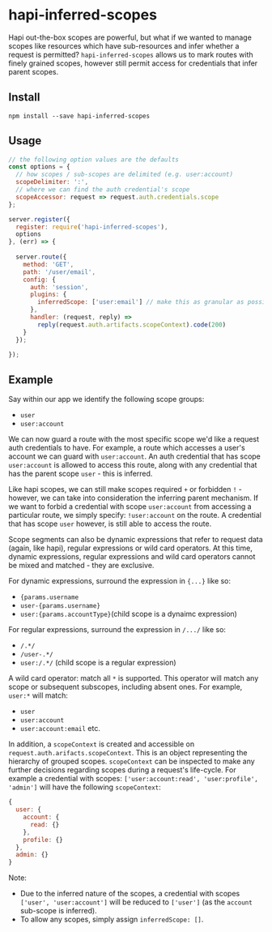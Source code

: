 # hapi-inferred-scopes
Hapi out-the-box scopes are powerful, but what if we wanted to manage scopes like resources which have sub-resources and infer whether a request is permitted?
`hapi-inferred-scopes` allows us to mark routes with finely grained scopes, however still permit access for credentials that infer parent scopes.

## Install
`npm install --save hapi-inferred-scopes`

## Usage
```javascript
// the following option values are the defaults
const options = {
  // how scopes / sub-scopes are delimited (e.g. user:account)
  scopeDelimiter: ':',
  // where we can find the auth credential's scope
  scopeAccessor: request => request.auth.credentials.scope
};

server.register({
  register: require('hapi-inferred-scopes'),
  options
}, (err) => {
  
  server.route({
    method: 'GET',
    path: '/user/email',
    config: {
      auth: 'session',
      plugins: {
        inferredScope: ['user:email'] // make this as granular as possible
      },
      handler: (request, reply) =>
        reply(request.auth.artifacts.scopeContext).code(200)
    }
  });

});
```

## Example
Say within our app we identify the following scope groups:

- `user`
- `user:account`

We can now guard a route with the most specific scope we'd like a request auth credentials to have. 
For example, a route which accesses a user's account we can guard with `user:account`.
An auth credential that has scope `user:account` is allowed to access this route, along with any credential that has the parent scope `user` - this is inferred.

Like hapi scopes, we can still make scopes required `+` or forbidden `!` - however, we can take into consideration the inferring parent mechanism.
If we want to forbid a credential with scope `user:account` from accessing a particular route, we simply specify: `!user:account` on the route.
A credential that has scope `user` however, is still able to access the route.

Scope segments can also be dynamic expressions that refer to request data (again, like hapi), regular expressions or wild card operators.
At this time, dynamic expressions, regular expressions and wild card operators cannot be mixed and matched - they are exclusive.

For dynamic expressions, surround the expression in `{...}` like so: 

- `{params.username`
- `user-{params.username}`
- `user:{params.accountType}`(child scope is a dynaimc expression)

For regular expressions, surround the expression in `/.../` like so:

- `/.*/`
- `/user-.*/`
- `user:/.*/` (child scope is a regular expression)

A wild card operator: match all `*` is supported. 
This operator will match any scope or subsequent subscopes, including absent ones. For example, `user:*` will match:

- `user`
- `user:account`
- `user:account:email` etc.

In addition, a `scopeContext` is created and accessible on `request.auth.arifacts.scopeContext`. This is an object representing the hierarchy of grouped scopes.
`scopeContext` can be inspected to make any further decisions regarding scopes during a request's life-cycle.
For example a credential with scopes: `['user:account:read', 'user:profile', 'admin']` will have the following `scopeContext`:

```javascript
{
  user: {
    account: {
      read: {}
    },
    profile: {}
  },
  admin: {}
}
```

Note:

- Due to the inferred nature of the scopes, a credential with scopes `['user', 'user:account']` will be reduced to `['user']` (as the `account` sub-scope is inferred).
- To allow any scopes, simply assign `inferredScope: []`.